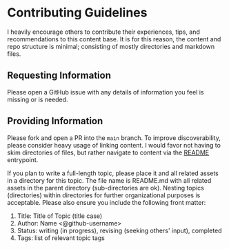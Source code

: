 # Contributing Guidelines

I heavily encourage others to contribute their experiences, tips, and recommendations to this content base. It is for this reason, the content and repo structure is minimal; consisting of mostly directories and markdown files.

## Requesting Information

Please open a GitHub issue with any details of information you feel is missing or is needed.

## Providing Information

Please fork and open a PR into the `main` branch. To improve discoverability, please consider heavy usage of linking content. I would favor not having to skim directories of files, but rather navigate to content via the [README](./README.md) entrypoint.

If you plan to write a full-length topic, please place it and all related assets in a directory for this topic. The file name is README.md with all related assets in the parent directory (sub-directories are ok). Nesting topics (directories) within directories for further organizational purposes is acceptable. Please also ensure you include the following front matter:

1. Title: Title of Topic (title case)
2. Author: Name <@github-username>
3. Status: writing (in progress), revising (seeking others' input), completed
4. Tags: list of relevant topic tags
